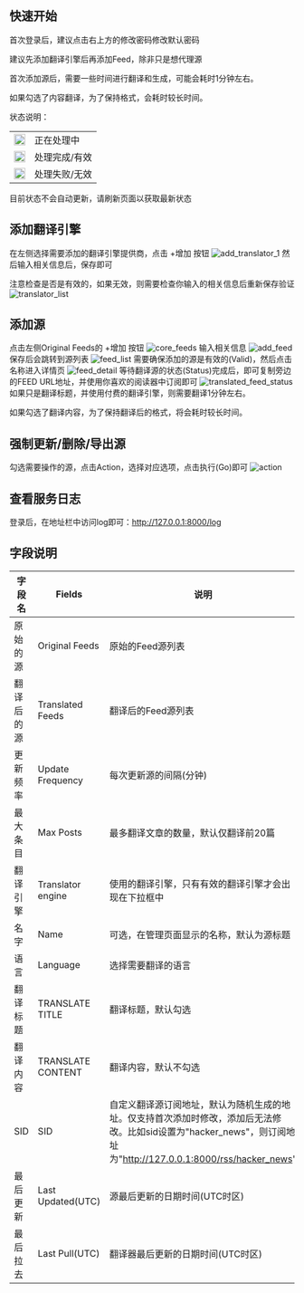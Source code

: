 ## 快速开始

首次登录后，建议点击右上方的修改密码修改默认密码

建议先添加翻译引擎后再添加Feed，除非只是想代理源

首次添加源后，需要一些时间进行翻译和生成，可能会耗时1分钟左右。

如果勾选了内容翻译，为了保持格式，会耗时较长时间。

状态说明：

<table> <tr> <td><img src="/assets/icon-loading.svg" width="20" height="20"></td> <td>正在处理中</td> </tr> <tr> <td><img src="/assets/icon-yes.svg" width="20" height="20"></td> <td>处理完成/有效</td> </tr> <tr> <td><img src="/assets/icon-no.svg" width="20" height="20"></td> <td>处理失败/无效</td> </tr> </table>

目前状态不会自动更新，请刷新页面以获取最新状态

## 添加翻译引擎
在左侧选择需要添加的翻译引擎提供商，点击 +增加 按钮
![add_translator_1](/assets/add_translator_1.png)
然后输入相关信息后，保存即可

注意检查是否是有效的，如果无效，则需要检查你输入的相关信息后重新保存验证
![translator_list](/assets/translator_list.png)

## 添加源
点击左侧Original Feeds的 +增加 按钮
![core_feeds](/assets/core_feeds.png)
输入相关信息
![add_feed](/assets/add_feed.png)
保存后会跳转到源列表
![feed_list](/assets/feeds_list_2.png)
需要确保添加的源是有效的(Valid)，然后点击名称进入详情页
![feed_detail](/assets/feed_detail.png)
等待翻译源的状态(Status)完成后，即可复制旁边的FEED URL地址，并使用你喜欢的阅读器中订阅即可
![translated_feed_status](/assets/translated_feed_status.png)
如果只是翻译标题，并使用付费的翻译引擎，则需要翻译1分钟左右。

如果勾选了翻译内容，为了保持翻译后的格式，将会耗时较长时间。

## 强制更新/删除/导出源
勾选需要操作的源，点击Action，选择对应选项，点击执行(Go)即可
![action](/assets/action.png)

## 查看服务日志
登录后，在地址栏中访问log即可：http://127.0.0.1:8000/log

## 字段说明
| 字段名 | Fields | 说明 |
| ------ | ---- | ---- |
| 原始的源 | Original Feeds | 原始的Feed源列表 |
| 翻译后的源 | Translated Feeds | 翻译后的Feed源列表 |
| 更新频率 | Update Frequency | 每次更新源的间隔(分钟) |
| 最大条目 | Max Posts | 最多翻译文章的数量，默认仅翻译前20篇 |
| 翻译引擎 | Translator engine | 使用的翻译引擎，只有有效的翻译引擎才会出现在下拉框中 |
| 名字 | Name | 可选，在管理页面显示的名称，默认为源标题 |
| 语言 | Language | 选择需要翻译的语言 |
| 翻译标题 | TRANSLATE TITLE | 翻译标题，默认勾选 |
| 翻译内容 | TRANSLATE CONTENT | 翻译内容，默认不勾选 |
| SID | SID | 自定义翻译源订阅地址，默认为随机生成的地址。仅支持首次添加时修改，添加后无法修改。比如sid设置为"hacker_news"，则订阅地址为"http://127.0.0.1:8000/rss/hacker_news"|
| 最后更新 | Last Updated(UTC) | 源最后更新的日期时间(UTC时区) |
| 最后拉去 | Last Pull(UTC) | 翻译器最后更新的日期时间(UTC时区) |